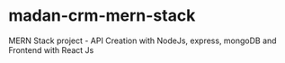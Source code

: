 # madan-crm-mern-stack
MERN Stack project - API Creation with NodeJs, express, mongoDB and Frontend with React Js

